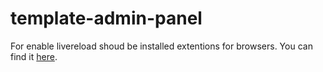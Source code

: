 # template-admin-panel

For enable livereload shoud be installed extentions for browsers. You can find it [here](https://www.npmjs.com/package/livereload).
